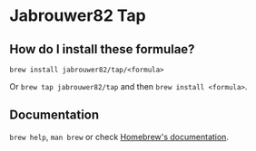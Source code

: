 # Jabrouwer82 Tap

## How do I install these formulae?
`brew install jabrouwer82/tap/<formula>`

Or `brew tap jabrouwer82/tap` and then `brew install <formula>`.

## Documentation
`brew help`, `man brew` or check [Homebrew's documentation](https://docs.brew.sh).
